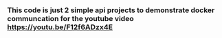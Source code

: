 ### This code is just 2 simple api projects to demonstrate docker communcation for the youtube video https://youtu.be/F12f6ADzx4E
